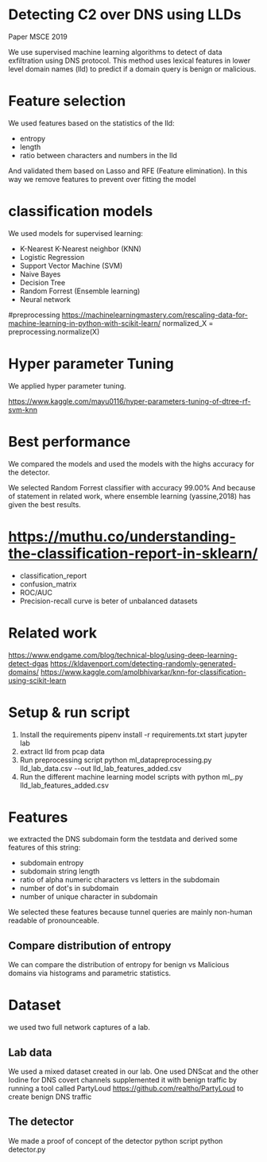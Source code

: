 
# Detecting C2 over DNS using LLDs
Paper MSCE 2019

We use supervised machine learning algorithms to detect of data exfiltration using DNS protocol.
This method uses lexical features in lower level domain names (lld) to predict if a domain query is benign or malicious.

# Feature selection
We used features based on the statistics of the lld:
- entropy
- length
- ratio between characters and numbers in the lld

And validated them based on Lasso and RFE (Feature elimination).
In this way we remove features to prevent over fitting the model

# classification models
We used models for supervised learning:
- K-Nearest K-Nearest neighbor (KNN)
- Logistic Regression
- Support Vector Machine (SVM)
- Naive Bayes
- Decision Tree
- Random Forrest (Ensemble learning)
- Neural network

#preprocessing
https://machinelearningmastery.com/rescaling-data-for-machine-learning-in-python-with-scikit-learn/
normalized_X = preprocessing.normalize(X)


# Hyper parameter Tuning
We applied hyper parameter tuning.

https://www.kaggle.com/mayu0116/hyper-parameters-tuning-of-dtree-rf-svm-knn

# Best performance
We compared the models and used the models with the highs accuracy for the detector.

We selected Random Forrest classifier with accuracy 99.00%
And because of statement in related work, where ensemble learning (yassine,2018) has given the best results.


# https://muthu.co/understanding-the-classification-report-in-sklearn/
- classification_report
- confusion_matrix
- ROC/AUC
- Precision-recall curve is beter of unbalanced datasets

# Related work
https://www.endgame.com/blog/technical-blog/using-deep-learning-detect-dgas
https://kldavenport.com/detecting-randomly-generated-domains/
https://www.kaggle.com/amolbhivarkar/knn-for-classification-using-scikit-learn

# Setup & run script
1. Install the requirements pipenv install -r requirements.txt
start jupyter lab
2. extract lld from pcap data
3. Run preprocessing script python ml_datapreprocessing.py lld_lab_data.csv --out lld_lab_features_added.csv
4. Run the different machine learning model scripts with python ml_<model>.py lld_lab_features_added.csv

# Features
we extracted the DNS subdomain form the testdata and derived some features of this string:
- subdomain entropy
- subdomain string length
- ratio of alpha numeric characters vs letters in the subdomain
- number of dot's in subdomain
- number of unique character in subdomain

We selected these features because tunnel queries are mainly non-human readable of pronounceable.

## Compare distribution of entropy
We can compare the distribution of entropy for benign vs Malicious domains via histograms and parametric statistics.

# Dataset
we used two full network captures of a lab.

## Lab data
We used a mixed dataset created in our lab.
One used DNScat and the other Iodine for DNS covert channels supplemented it with benign traffic by running a tool called PartyLoud https://github.com/realtho/PartyLoud to create benign DNS traffic

## The detector
We made a proof of concept of the detector python script
python detector.py
